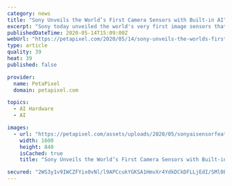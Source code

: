 ```yaml
---
category: news
title: "Sony Unveils the World’s First Camera Sensors with Built-in AI"
excerpt: "Sony today unveiled the world's very first image sensors that have artificial intelligence capabilities built-in. The sensors are capable of processing"
publishedDateTime: 2020-05-14T15:09:00Z
webUrl: "https://petapixel.com/2020/05/14/sony-unveils-the-worlds-first-camera-sensors-with-built-in-ai/"
type: article
quality: 39
heat: 39
published: false

provider:
  name: PetaPixel
  domain: petapixel.com

topics:
  - AI Hardware
  - AI

images:
  - url: "https://petapixel.com/assets/uploads/2020/05/sonyaisensorfeattt.jpg"
    width: 1600
    height: 840
    isCached: true
    title: "Sony Unveils the World’s First Camera Sensors with Built-in AI"

secured: "2WS3y1v9IWCZFYix0vNl/l9APCcukYGKSA1HmvXr4YdkDCkDFLLjEdI/SMl0EYH3VgQVhkfBEet/5zACA7Uf0r11xM6Yu44iIoMGxToqqdsBAG/rCBW9rIHwWRKXqgRiDwEPdAn/FAmZUw4yABIvJID2nIJg7Vvq2fMdJydmOy9PIn0QEJrBacEgoWaaxwxyRQBbZe6COvlQMc+431O8Zoyp3Vos8ofL5fev9M2DNng4h1gV0yYqJZyYQ+P7F6FomnPgfNjMMohWQ0i88Ybpgc7I9gNzd9gNX8riBjAnDNd4Xfxzz1S8YdveMW9weLj+DAX7NoR9Kpl4OKf8nQkRhGyf/DOJ6wpkeG2i/kffi9F0Wx4Y0wGOuCTiedMS2200zyfJERYktY6bFZLhA3PwOCgb24ArsTnJXdtZ7CutbjJpuBPUKTO3ayIpDRkDKhftzHspB40LyJc+qT9ijKeX3ooXJYD7VlqiSaa8InIc0VU=;wzLuSbv2wyr/1sC4cJns9g=="
---
```


